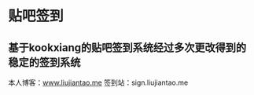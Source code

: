 贴吧签到
=============
基于kookxiang的贴吧签到系统经过多次更改得到的稳定的签到系统
-------------
本人博客：www.liujiantao.me
签到站：sign.liujiantao.me